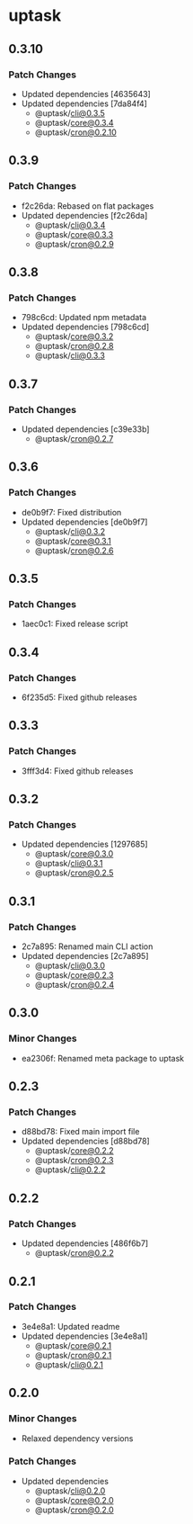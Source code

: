 # uptask

## 0.3.10

### Patch Changes

- Updated dependencies [4635643]
- Updated dependencies [7da84f4]
  - @uptask/cli@0.3.5
  - @uptask/core@0.3.4
  - @uptask/cron@0.2.10

## 0.3.9

### Patch Changes

- f2c26da: Rebased on flat packages
- Updated dependencies [f2c26da]
  - @uptask/cli@0.3.4
  - @uptask/core@0.3.3
  - @uptask/cron@0.2.9

## 0.3.8

### Patch Changes

- 798c6cd: Updated npm metadata
- Updated dependencies [798c6cd]
  - @uptask/core@0.3.2
  - @uptask/cron@0.2.8
  - @uptask/cli@0.3.3

## 0.3.7

### Patch Changes

- Updated dependencies [c39e33b]
  - @uptask/cron@0.2.7

## 0.3.6

### Patch Changes

- de0b9f7: Fixed distribution
- Updated dependencies [de0b9f7]
  - @uptask/cli@0.3.2
  - @uptask/core@0.3.1
  - @uptask/cron@0.2.6

## 0.3.5

### Patch Changes

- 1aec0c1: Fixed release script

## 0.3.4

### Patch Changes

- 6f235d5: Fixed github releases

## 0.3.3

### Patch Changes

- 3fff3d4: Fixed github releases

## 0.3.2

### Patch Changes

- Updated dependencies [1297685]
  - @uptask/core@0.3.0
  - @uptask/cli@0.3.1
  - @uptask/cron@0.2.5

## 0.3.1

### Patch Changes

- 2c7a895: Renamed main CLI action
- Updated dependencies [2c7a895]
  - @uptask/cli@0.3.0
  - @uptask/core@0.2.3
  - @uptask/cron@0.2.4

## 0.3.0

### Minor Changes

- ea2306f: Renamed meta package to uptask

## 0.2.3

### Patch Changes

- d88bd78: Fixed main import file
- Updated dependencies [d88bd78]
  - @uptask/core@0.2.2
  - @uptask/cron@0.2.3
  - @uptask/cli@0.2.2

## 0.2.2

### Patch Changes

- Updated dependencies [486f6b7]
  - @uptask/cron@0.2.2

## 0.2.1

### Patch Changes

- 3e4e8a1: Updated readme
- Updated dependencies [3e4e8a1]
  - @uptask/core@0.2.1
  - @uptask/cron@0.2.1
  - @uptask/cli@0.2.1

## 0.2.0

### Minor Changes

- Relaxed dependency versions

### Patch Changes

- Updated dependencies
  - @uptask/cli@0.2.0
  - @uptask/core@0.2.0
  - @uptask/cron@0.2.0
